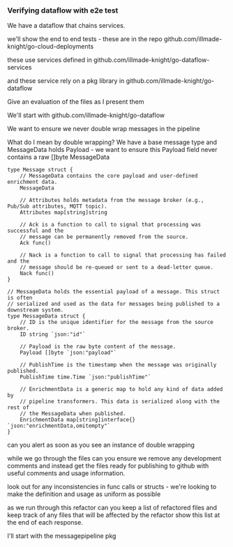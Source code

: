 

### Verifying dataflow with e2e test

We have a dataflow that chains services.

we'll show the end to end tests - these are in the repo github.com/illmade-knight/go-cloud-deployments

these use services defined in github.com/illmade-knight/go-dataflow-services

and these service rely on a pkg library in github.com/illmade-knight/go-dataflow

Give an evaluation of the files as I present them

We'll start with github.com/illmade-knight/go-dataflow

We want to ensure we never double wrap messages in the pipeline

What do I mean by double wrapping? We have a base message type and MessageData holds Payload - 
we want to ensure this Payload field never contains a raw []byte MessageData

````
type Message struct {
	// MessageData contains the core payload and user-defined enrichment data.
	MessageData

	// Attributes holds metadata from the message broker (e.g., Pub/Sub attributes, MQTT topic).
	Attributes map[string]string

	// Ack is a function to call to signal that processing was successful and the
	// message can be permanently removed from the source.
	Ack func()

	// Nack is a function to call to signal that processing has failed and the
	// message should be re-queued or sent to a dead-letter queue.
	Nack func()
}

// MessageData holds the essential payload of a message. This struct is often
// serialized and used as the data for messages being published to a downstream system.
type MessageData struct {
	// ID is the unique identifier for the message from the source broker.
	ID string `json:"id"`

	// Payload is the raw byte content of the message.
	Payload []byte `json:"payload"`

	// PublishTime is the timestamp when the message was originally published.
	PublishTime time.Time `json:"publishTime"`

	// EnrichmentData is a generic map to hold any kind of data added by
	// pipeline transformers. This data is serialized along with the rest of
	// the MessageData when published.
	EnrichmentData map[string]interface{} `json:"enrichmentData,omitempty"`
}
````

can you alert as soon as you see an instance of double wrapping

while we go through the files can you ensure we remove any development comments and instead get the files
ready for publishing to github with useful comments and usage information.

look out for any inconsistencies in func calls or structs - we're looking to make the definition and usage as uniform as possible

as we run through this refactor can you keep a list of refactored files and keep track of any files that will be affected by the refactor
show this list at the end of each response.

I'll start with the messagepipeline pkg